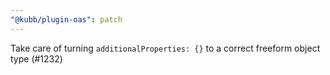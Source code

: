 ```yaml
---
"@kubb/plugin-oas": patch
---
```


Take care of turning `additionalProperties: {}` to a correct freeform object type (#1232)
